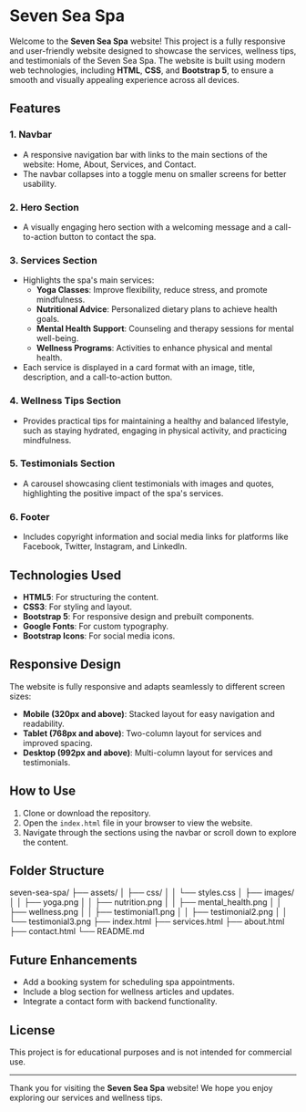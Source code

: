 # Seven Sea Spa

Welcome to the **Seven Sea Spa** website! This project is a fully responsive and user-friendly website designed to showcase the services, wellness tips, and testimonials of the Seven Sea Spa. The website is built using modern web technologies, including **HTML**, **CSS**, and **Bootstrap 5**, to ensure a smooth and visually appealing experience across all devices.

## Features

### 1. **Navbar**
- A responsive navigation bar with links to the main sections of the website: Home, About, Services, and Contact.
- The navbar collapses into a toggle menu on smaller screens for better usability.

### 2. **Hero Section**
- A visually engaging hero section with a welcoming message and a call-to-action button to contact the spa.

### 3. **Services Section**
- Highlights the spa's main services:
  - **Yoga Classes**: Improve flexibility, reduce stress, and promote mindfulness.
  - **Nutritional Advice**: Personalized dietary plans to achieve health goals.
  - **Mental Health Support**: Counseling and therapy sessions for mental well-being.
  - **Wellness Programs**: Activities to enhance physical and mental health.
- Each service is displayed in a card format with an image, title, description, and a call-to-action button.

### 4. **Wellness Tips Section**
- Provides practical tips for maintaining a healthy and balanced lifestyle, such as staying hydrated, engaging in physical activity, and practicing mindfulness.

### 5. **Testimonials Section**
- A carousel showcasing client testimonials with images and quotes, highlighting the positive impact of the spa's services.

### 6. **Footer**
- Includes copyright information and social media links for platforms like Facebook, Twitter, Instagram, and LinkedIn.

## Technologies Used
- **HTML5**: For structuring the content.
- **CSS3**: For styling and layout.
- **Bootstrap 5**: For responsive design and prebuilt components.
- **Google Fonts**: For custom typography.
- **Bootstrap Icons**: For social media icons.

## Responsive Design
The website is fully responsive and adapts seamlessly to different screen sizes:
- **Mobile (320px and above)**: Stacked layout for easy navigation and readability.
- **Tablet (768px and above)**: Two-column layout for services and improved spacing.
- **Desktop (992px and above)**: Multi-column layout for services and testimonials.

## How to Use
1. Clone or download the repository.
2. Open the `index.html` file in your browser to view the website.
3. Navigate through the sections using the navbar or scroll down to explore the content.

## Folder Structure
seven-sea-spa/
├── assets/
│   ├── css/
│   │   └── styles.css
│   ├── images/
│   │   ├── yoga.png
│   │   ├── nutrition.png
│   │   ├── mental_health.png
│   │   ├── wellness.png
│   │   ├── testimonial1.png
│   │   ├── testimonial2.png
│   │   └── testimonial3.png
├── index.html
├── services.html
├── about.html
├── contact.html
└── README.md

## Future Enhancements
- Add a booking system for scheduling spa appointments.
- Include a blog section for wellness articles and updates.
- Integrate a contact form with backend functionality.

## License
This project is for educational purposes and is not intended for commercial use.

---
Thank you for visiting the **Seven Sea Spa** website! We hope you enjoy exploring our services and wellness tips.
